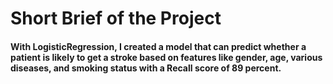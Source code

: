 # Short Brief of the Project
#### With LogisticRegression, I created a model that can predict whether a patient is likely to get a stroke based on features like gender, age, various diseases, and smoking status with a Recall score of 89 percent.